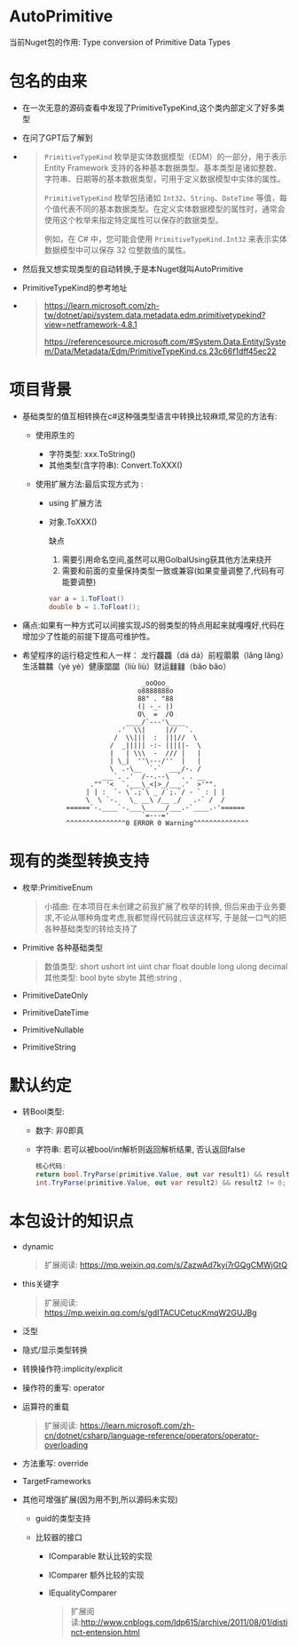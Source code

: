 # AutoPrimitive

当前Nuget包的作用: Type conversion of Primitive Data Types

# 包名的由来

- 在一次无意的源码查看中发现了PrimitiveTypeKind,这个类内部定义了好多类型

- 在问了GPT后了解到

- > `PrimitiveTypeKind` 枚举是实体数据模型（EDM）的一部分，用于表示 Entity Framework 支持的各种基本数据类型。基本类型是诸如整数、字符串、日期等的基本数据类型，可用于定义数据模型中实体的属性。
  >
  > `PrimitiveTypeKind` 枚举包括诸如 `Int32`、`String`、`DateTime` 等值，每个值代表不同的基本数据类型。在定义实体数据模型的属性时，通常会使用这个枚举来指定特定属性可以保存的数据类型。
  >
  > 例如，在 C# 中，您可能会使用 `PrimitiveTypeKind.Int32` 来表示实体数据模型中可以保存 32 位整数值的属性。

- 然后我又想实现类型的自动转换,于是本Nuget就叫AutoPrimitive

- PrimitiveTypeKind的参考地址

- > https://learn.microsoft.com/zh-tw/dotnet/api/system.data.metadata.edm.primitivetypekind?view=netframework-4.8.1
  >
  > https://referencesource.microsoft.com/#System.Data.Entity/System/Data/Metadata/Edm/PrimitiveTypeKind.cs,23c66f1dff45ec22

# 项目背景

- 基础类型的值互相转换在c#这种强类型语言中转换比较麻烦,常见的方法有: 

  - 使用原生的

    - 字符类型: xxx.ToString()
    - 其他类型(含字符串): Convert.ToXXX()

  - 使用扩展方法:最后实现方式为  :

    - using 扩展方法

    - 对象.ToXXX()

      缺点

      1. 需要引用命名空间,虽然可以用GolbalUsing获其他方法来绕开
      2. 需要和前面的变量保持类型一致或兼容(如果变量调整了,代码有可能要调整)
    
      ```c#
      var a = 1.ToFloat()
      double b = 1.ToFloat();
      ```

- 痛点:如果有一种方式可以间接实现JS的弱类型的特点用起来就嘎嘎好,代码在增加少了性能的前提下提高可维护性。

- 希望程序的运行稳定性和人一样： 龙行龘龘（dá dá）前程朤朤（lǎng lǎng）生活䲜䲜（yè yè）健康𣊫𣊫（liù liù）财运𨰻𨰻（bǎo bǎo）

  
  
  ```
                                _ooOoo_
                               o8888888o
                               88" . "88
                               (| -_- |)
                               O\  =  /O
                            ____/`---'\____
                          .'  \\|     |//  `.
                         /  \\|||  :  |||//  \
                        /  _||||| -:- |||||-  \
                        |   | \\\  -  /// |   |
                        | \_|  ''\---/''  |   |
                        \  .-\__  `-`  ___/-. /
                      ___`. .'  /--.--\  `. . __
                   ."" '<  `.___\_<|>_/___.'  >'"".
                  | | :  `- \`.;`\ _ /`;.`/ - ` : | |
                  \  \ `-.   \_ __\ /__ _/   .-` /  /
             ======`-.____`-.___\_____/___.-`____.-'======
                                `=---='
             ^^^^^^^^^^^^^^^0 ERROR 0 Warning^^^^^^^^^^^^^^
  ```



# 现有的类型转换支持

- 枚举:PrimitiveEnum

  > 小插曲: 在本项目在未创建之前我扩展了枚举的转换, 但后来由于业务要求,不论从哪种角度考虑,我都觉得代码就应该这样写, 于是就一口气的把各种基础类型的转给支持了

- Primitive<T>  各种基础类型

  > 数值类型: short ushort int uint char float double long ulong decimal
  > 其他类型: bool byte sbyte
  > 其他:string , 
  
- PrimitiveDateOnly

- PrimitiveDateTime

- PrimitiveNullable

- PrimitiveString

# 默认约定

- 转Bool类型:

  - 数字: 非0即真

  - 字符串: 若可以被bool/int解析则返回解析结果, 否认返回false

    ```c#
    核心代码: 
    return bool.TryParse(primitive.Value, out var result1) && result1 == true ||
    int.TryParse(primitive.Value, out var result2) && result2 != 0;
    ```

# 本包设计的知识点

- dynamic

  > 扩展阅读: https://mp.weixin.qq.com/s/ZazwAd7kyi7rGQgCMWjGtQ

- this关键字

  > 扩展阅读: https://mp.weixin.qq.com/s/gdITACUCetucKmqW2GUJBg

- 泛型

- 隐式/显示类型转换

- 转换操作符:implicity/explicit 

- 操作符的重写: operator

- 运算符的重载

  > 扩展阅读: https://learn.microsoft.com/zh-cn/dotnet/csharp/language-reference/operators/operator-overloading

- 方法重写: override

- TargetFrameworks

- 其他可增强扩展(因为用不到,所以源码未实现)

  - guid的类型支持

  - 比较器的接口

    - IComparable<T> 默认比较的实现

    - IComparer<T> 额外比较的实现

    - IEqualityComparer<T>

      >  扩展阅读:http://www.cnblogs.com/ldp615/archive/2011/08/01/distinct-entension.html
